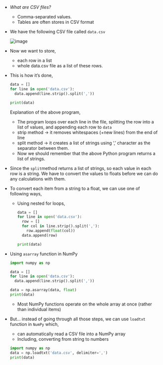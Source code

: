 
- *What are CSV files?*
    - Comma-separated values.
    - Tables are often stores in CSV format
    
- We have the following CSV file called `data.csv`
  
  
  ![image](https://user-images.githubusercontent.com/90096354/221406084-c7623df9-8c66-4514-91c3-4a3632583895.png)

    
- Now we want to store,
    - each row in a list
    - whole data.csv file as a list of these rows.

- This is how it’s done,
    
    ```python
    data = []
    for line in open('data.csv'):
      data.append(line.strip().split(','))
    
    print(data)
    ```
    
    Explanation of the above program,
    
    - The program loops over each line in the file, splitting the row into a list of values, and appending each row to `data`
    - strip method → it removes whitespaces (+new lines) from the end of line
    - split method → it creates a list of strings using ‘,’ character as the separator between them.
    - Now we should remember that the above Python program returns a list of strings.


- Since the `split`method returns a list of strings, so each value in each row is a string. We have to convert the values to floats before we can do any calculations with them.
- To convert each item from a string to a float, we can use one of following ways,
    - Using nested for loops,
        
        ```python
        data = []
        for line in open('data.csv'):
          row = []
          for col in line.strip().split(','):
            row.append(float(col))
          data.append(row)
        
        print(data)
        ```
        

- Using `asarray` function in NumPy
    
    ```python
    import numpy as np
    
    data = []
    for line in open('data.csv'):
      data.append(line.strip().split(','))
    
    data = np.asarray(data, float)
    print(data)
    ```
    
    * Most NumPy functions operate on the whole array at once (rather than individual items)


- But… instead of going through all those steps, we can use `loadtxt` function in `NumPy` which,
    - can automatically read a CSV file into a NumPy array
    - Including, converting from string to numbers
    
    ```python
    import numpy as np
    data = np.loadtxt('data.csv', delimiter=',')
    print(data)
    ```
